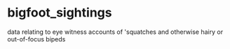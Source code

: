 # bigfoot_sightings
data relating to eye witness accounts of 'squatches and otherwise hairy or out-of-focus bipeds 
